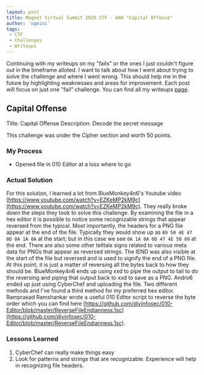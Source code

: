 ```yaml
---
layout: post
title: Magnet Virtual Summit 2025 CTF - AAR "Capital Offense"
author: 'ogmini'
tags:
 - CTF
 - Challenges
 - Writeups
---
```


Continuing with my writeups on my "fails" or the ones I just couldn't figure out in the timeframe alloted. I want to talk about how I went about trying to solve the challenge and where I went wrong. This should help me in the future by highlighting weaknesses and areas for improvement. Each post will focus on just one "fail" challenge. You can find all my writeups [page](https://ogmini.github.io/ctf).

## Capital Offense

Title: Capital Offense
Description: Decode the secret message

This challenge was under the Cipher section and worth 50 points.  

### My Process

- Opened file in 010 Editor at a loss where to go

### Actual Solution

For this solution, I learned a lot from BlueMonkey4n6's Youtube video [https://www.youtube.com/watch?v=EZKeMP2kM9c](https://www.youtube.com/watch?v=EZKeMP2kM9c). They really broke down the steps they took to solve this challenge. By examining the file in a hex editor it is possible to notice some recognizable strings that appear reversed from the typical. Most importantly, the headers for a PNG file appear at the end of the file. Typically they would show up as `89 50 4E 47 0D 0A 1A 0A` at the start; but in this case we see `0A 1A 0A 0D 47 4E 50 89` at the end. There are also some other telltale signs related to various meta data for PNGs that appear as reversed strings. The IEND was also visible at the start of the file but reversed and is used to signify the end of a PNG file. At this point, it is just a matter of reversing all the bytes back to how they should be. BlueMonkey4n6 ends up using xxd to pipe the output to tail to do the reversing and piping that output back to xxd to save as a PNG. Andro6 ended up just using CyberChef and uploading the file. Two different methods and I've found a third method for my preferred hex editor. Ramprasad Ramshankar wrote a useful 010 Editor script to reverse the byte order which you can find here [https://github.com/diyinfosec/010-Editor/blob/master/ReverseFileEndianness.1sc](https://github.com/diyinfosec/010-Editor/blob/master/ReverseFileEndianness.1sc).

### Lessons Learned

1. CyberChef can really make things easy
2. Look for patterns and strings that are recognizable. Experience will help in recognizing file headers.
